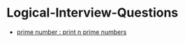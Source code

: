 # Logical-Interview-Questions

- [prime number : print n prime numbers](https://github.com/Ratheshprabakar/Logical-Interview-Questions/blob/master/1.c)

